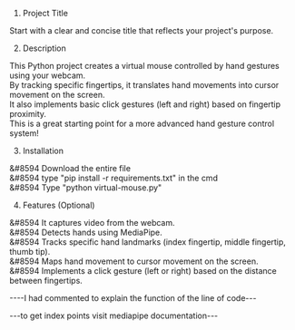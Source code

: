 1. Project Title

Start with a clear and concise title that reflects your project's purpose.

2. Description

This Python project creates a virtual mouse controlled by hand gestures using your webcam.<br>By tracking specific fingertips, it translates hand movements into cursor movement on the screen.<br> It also implements basic click gestures (left and right) based on fingertip proximity.<br> This is a great starting point for a more advanced hand gesture control system!


3. Installation

&#8594 Download the entire file<br>
&#8594 type "pip install -r requirements.txt" in the cmd<br>
&#8594 Type "python virtual-mouse.py"<br>


4. Features (Optional)

&#8594 It captures video from the webcam.<br>
&#8594 Detects hands using MediaPipe.<br>
&#8594 Tracks specific hand landmarks (index fingertip, middle fingertip, thumb tip).<br>
&#8594 Maps hand movement to cursor movement on the screen.<br>
&#8594 Implements a click gesture (left or right) based on the distance between fingertips.<br>

----I had commented to explain the function of the line of code---

---to get index points visit mediapipe documentation---
